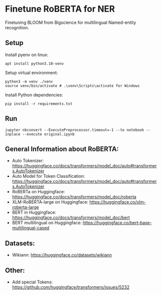 # Finetune RoBERTA for NER

Finetuning BLOOM from Bigscience for multilingual Named-entity recognition.

## Setup

Install pyenv on linux:

```
apt install python3.10-venv
```

Setup virtual environment:

```
python3 -m venv ./venv
source venv/bin/activate # .\venv\Scripts\activate for Windows
```

Install Python dependencies:

```
pip install -r requirements.txt
```

## Run

```
jupyter nbconvert --ExecutePreprocessor.timeout=-1 --to notebook --inplace --execute original.ipynb
```

## General Information about RoBERTA:

- Auto Tokenizer: https://huggingface.co/docs/transformers/model_doc/auto#transformers.AutoTokenizer
- Auto Model for Token Classification: https://huggingface.co/docs/transformers/model_doc/auto#transformers.AutoTokenizer
- RoBERTa on Huggingface: https://huggingface.co/docs/transformers/model_doc/roberta
- XLM-RoBERTA-large on Huggingface: https://huggingface.co/xlm-roberta-large
- BERT in Huggingface: https://huggingface.co/docs/transformers/model_doc/bert
- BERT multilingual on Huggingface: https://huggingface.co/bert-base-multilingual-cased

## Datasets:

- Wikiann: https://huggingface.co/datasets/wikiann

## Other:

- Add special Tokens: https://github.com/huggingface/transformers/issues/5232

